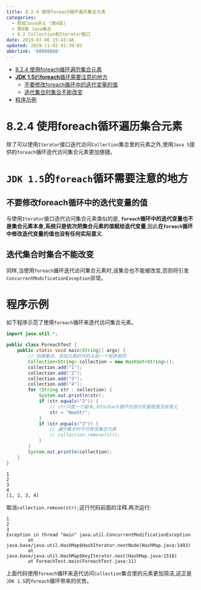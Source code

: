 ```yaml
---
title: 8.2.4 使用foreach循环遍历集合元素
categories: 
  - 疯狂Java讲义 (第4版)
  - 第8章 Java集合
  - 8.2 Collection和Iterator接口
date: 2019-07-06 15:43:48
updated: 2019-11-02 01:39:01
abbrlink: '60988866'
---
```

- [8.2.4 使用foreach循环遍历集合元素](/ReadingNotes/60988866/#8-2-4-使用foreach循环遍历集合元素)
- [**JDK 1.5**的**foreach**循环需要注意的地方](/ReadingNotes/60988866/#JDK-1-5的foreach循环需要注意的地方)
    - [不要修改foreach循环中的迭代变量的值](/ReadingNotes/60988866/#不要修改foreach循环中的迭代变量的值)
    - [迭代集合时集合不能改变](/ReadingNotes/60988866/#迭代集合时集合不能改变)
- [程序示例](/ReadingNotes/60988866/#程序示例)

<!--more-->
<script src="https://cdn.bootcss.com/jquery/3.4.0/jquery.slim.min.js"></script>
<script>$(document).ready(function () {$(".post-body > ul:nth-child(1)").hide();});</script>

<!--end-->
<!--SSTStart-->
# 8.2.4 使用foreach循环遍历集合元素 #
除了可以使用`Iterator`接口迭代访问`Collection`集合里的元素之外,使用`Java 5`提供的`foreach`循环迭代访问集合元素更加便捷。
# `JDK 1.5`的`foreach`循环需要注意的地方 #
## 不要修改foreach循环中的迭代变量的值 ##
与使用`Iterator`接口迭代访问集合元素类似的是, **`foreach`循环中的迭代变量也不是集合元素本身,系统只是依次把集合元素的值赋给迭代变量**,因此**在`foreach`循环中修改迭代变量的值也没有任何实际意义**.
## 迭代集合时集合不能改变 ##
同样,当使用`foreach`循环迭代访问集合元素时,该集合也不能被改变,否则将引发`ConcurrentModificationException`异常。
<!--SSTStop-->
# 程序示例 #
如下程序示范了使用`foreach`循环来迭代访问集合元素。
```java
import java.util.*;

public class ForeachTest {
	public static void main(String[] args) {
		// 创建集合、添加元素的代码与前一个程序相同
		Collection<String> collection = new HashSet<String>();
		collection.add("1");
		collection.add("2");
		collection.add("3");
		collection.add("4");
		for (String str : collection) {
			System.out.println(str);
			if (str.equals("2")) {
				// str只是一个副本,对forEach循环的迭代变量赋值没有意义
				str = "NewStr";
			}
			if (str.equals("3")) {
				// 遍历集合时不可修改集合元素
				// collection.remove(str);
			}
		}
		System.out.println(collection);
	}
}
```
```
1
2
3
4
[1, 2, 3, 4]
```
取消`collection.remove(str);`这行代码前面的注释.再次运行:
```
1
2
3
Exception in thread "main" java.util.ConcurrentModificationException
        at java.base/java.util.HashMap$HashIterator.nextNode(HashMap.java:1493)
        at java.base/java.util.HashMap$KeyIterator.next(HashMap.java:1516)
        at ForeachTest.main(ForeachTest.java:11)
```
上面代码使用`foreach`循环来迭代访问`Collection`集合里的元素更加简洁,这正是`JDK 1.5`的`foreach`循环带来的优势。
